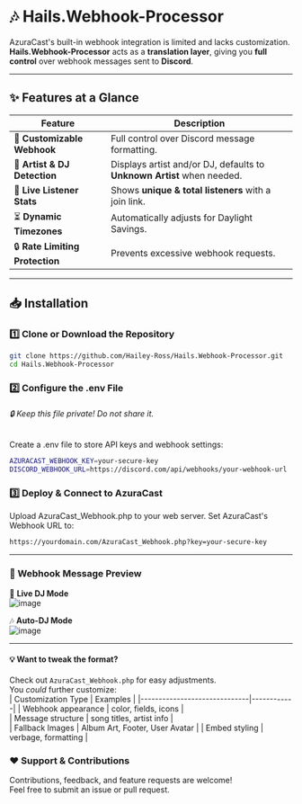 # 🎶 Hails.Webhook-Processor
AzuraCast's built-in webhook integration is limited and lacks customization.  
**Hails.Webhook-Processor** acts as a **translation layer**, giving you **full control** over webhook messages sent to **Discord**.

---

## ✨ Features at a Glance
| Feature                      | Description |
|------------------------------|------------|
| 🎨 **Customizable Webhook**  | Full control over Discord message formatting. |
| 🎤 **Artist & DJ Detection**  | Displays artist and/or DJ, defaults to **Unknown Artist** when needed. |
| 👥 **Live Listener Stats**   | Shows **unique & total listeners** with a join link. |
| ⏳ **Dynamic Timezones**      | Automatically adjusts for Daylight Savings. |
| 🔒 **Rate Limiting Protection** | Prevents excessive webhook requests. |

---

## 📥 Installation

### 1️⃣ Clone or Download the Repository
```sh
git clone https://github.com/Hailey-Ross/Hails.Webhook-Processor.git
cd Hails.Webhook-Processor
```

### 2️⃣ Configure the .env File
###### 🔒 Keep this file private! Do not share it.
Create a .env file to store API keys and webhook settings:

```sh
AZURACAST_WEBHOOK_KEY=your-secure-key
DISCORD_WEBHOOK_URL=https://discord.com/api/webhooks/your-webhook-url
```

### 3️⃣ Deploy & Connect to AzuraCast
Upload AzuraCast_Webhook.php to your web server.
Set AzuraCast's Webhook URL to:

```sh
https://yourdomain.com/AzuraCast_Webhook.php?key=your-secure-key
```

---

### 🎨 Webhook Message Preview  
🎵 **Live DJ Mode**  
![image](https://github.com/user-attachments/assets/4ec16d04-81e7-4c76-8d82-8e3a9fcc5a5c)

🎶 **Auto-DJ Mode**  
![image](https://github.com/user-attachments/assets/7a6d547e-7b03-4b10-8816-892660cb7570)

---

#### 💡 Want to tweak the format?
Check out `AzuraCast_Webhook.php` for easy adjustments.  
You *could* further customize:  
| Customization Type             | Examples |
|------------------------------|------------|
| Webhook appearance | color, fields, icons |  
| Message structure | song titles, artist info |  
| Fallback Images | Album Art, Footer, User Avatar |
| Embed styling | verbage, formatting |  


### ❤️ Support & Contributions  
Contributions, feedback, and feature requests are welcome!  
Feel free to submit an issue or pull request.  
